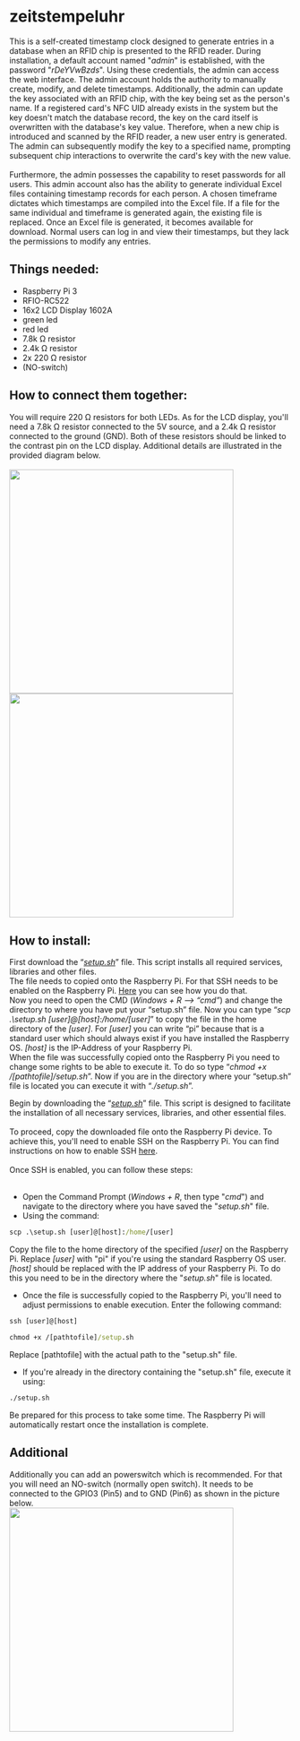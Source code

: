 # zeitstempeluhr
This is a self-created timestamp clock designed to generate entries in a database when an RFID chip is presented to the RFID reader. During installation, a default account named "_admin_" is established, with the password "_rDeYVwBzds_". Using these credentials, the admin can access the web interface. The admin account holds the authority to manually create, modify, and delete timestamps. Additionally, the admin can update the key associated with an RFID chip, with the key being set as the person's name. If a registered card's NFC UID already exists in the system but the key doesn't match the database record, the key on the card itself is overwritten with the database's key value. Therefore, when a new chip is introduced and scanned by the RFID reader, a new user entry is generated. The admin can subsequently modify the key to a specified name, prompting subsequent chip interactions to overwrite the card's key with the new value.<br>
<br>
Furthermore, the admin possesses the capability to reset passwords for all users. This admin account also has the ability to generate individual Excel files containing timestamp records for each person. A chosen timeframe dictates which timestamps are compiled into the Excel file. If a file for the same individual and timeframe is generated again, the existing file is replaced. Once an Excel file is generated, it becomes available for download. Normal users can log in and view their timestamps, but they lack the permissions to modify any entries.


## Things needed:<br>
- Raspberry Pi 3<br>
- RFIO-RC522<br>
- 16x2 LCD Display 1602A<br>
- green led<br>
- red led<br>
- 7.8k Ω resistor<br>
- 2.4k Ω resistor<br>
- 2x 220 Ω resistor<br>
- (NO-switch)

## How to connect them together:<br>
You will require 220 Ω resistors for both LEDs. As for the LCD display, you'll need a 7.8k Ω resistor connected to the 5V source, and a 2.4k Ω resistor connected to the ground (GND). Both of these resistors should be linked to the contrast pin on the LCD display. Additional details are illustrated in the provided diagram below.<br>
<br>
<img src="https://github.com/l3pic/zeitstempeluhr/assets/43809826/3239bce0-c845-47a5-8cd6-17c99981fa6d" height="400px">
<img src="https://github.com/l3pic/zeitstempeluhr/assets/43809826/a2cc2858-8749-4952-968d-76d5a2dd40de" height="400px">

## How to install:<br>
First download the “_[setup.sh](https://github.com/l3pic/zeitstempeluhr/blob/6ad1e21299b0d6f92adeb337b7bd7ac15bc547a1/setup.sh)_” file. This script installs all required services, libraries and
other files.<br>
The file needs to copied onto the Raspberry Pi. For that SSH needs to be enabled on the
Raspberry Pi. [Here](https://www.elektronik-kompendium.de/sites/raspberry-pi/1906281.htm) you can see how you do that.<br>
Now you need to open the CMD (_Windows + R --> “cmd”_) and change the directory to
where you have put your “setup.sh” file. Now you can type
“_scp .\setup.sh [user]@[host]:/home/[user]_” to copy the file in the home directory of
the _[user]_. For _[user]_ you can write “pi” because that is a standard user which should
always exist if you have installed the Raspberry OS. _[host]_ is the IP-Address of your
Raspberry Pi.<br>
When the file was successfully copied onto the Raspberry Pi you need to change some
rights to be able to execute it. To do so type “_chmod +x /[pathtofile]/setup.sh_”.
Now if you are in the directory where your “setup.sh” file is located you can execute it with
“_./setup.sh_”.




Begin by downloading the “_[setup.sh](https://github.com/l3pic/zeitstempeluhr/blob/6ad1e21299b0d6f92adeb337b7bd7ac15bc547a1/setup.sh)_” file. This script is designed to facilitate the installation of all necessary services, libraries, and other essential files.<br>
<br>
To proceed, copy the downloaded file onto the Raspberry Pi device. To achieve this, you'll need to enable SSH on the Raspberry Pi. You can find instructions on how to enable SSH [here](https://www.elektronik-kompendium.de/sites/raspberry-pi/1906281.htm).<br>
<br>
Once SSH is enabled, you can follow these steps:<br>
<br>
- Open the Command Prompt (_Windows + R_, then type "_cmd_") and navigate to the directory where you have saved the "_setup.sh_" file.
- Using the command:
```cmd
scp .\setup.sh [user]@[host]:/home/[user]
```
Copy the file to the home directory of the specified _[user]_ on the Raspberry Pi. Replace _[user]_ with "pi" if you're using the standard Raspberry OS user. _[host]_ should be replaced with the IP address of your Raspberry Pi. To do this you need to be in the directory where the "_setup.sh_" file is located.
- Once the file is successfully copied to the Raspberry Pi, you'll need to adjust permissions to enable execution. Enter the following command: 
```cmd
ssh [user]@[host]
```
```cmd
chmod +x /[pathtofile]/setup.sh
```
Replace [pathtofile] with the actual path to the "setup.sh" file.
- If you're already in the directory containing the "setup.sh" file, execute it using:<br>
```cmd
./setup.sh
```
Be prepared for this process to take some time. The Raspberry Pi will automatically restart once the installation is complete.


## Additional
Additionally you can add an powerswitch which is recommended. For that you will need an NO-switch (normally open switch). It needs to be connected to the GPIO3 (Pin5) and to GND (Pin6) as shown in the picture below. <br>
<img src="https://github.com/l3pic/zeitstempeluhr/assets/43809826/3732424e-04ef-4d1d-9158-3a97a83978b5" height="400px">
